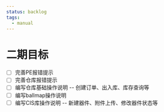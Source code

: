 ```yaml
---
status: backlog
tags:
  - manual
---
```


# 二期目标
- [ ] 完善PE报错提示
- [ ] 完善仓库报错提示
- [ ] 编写仓库基础操作说明 -- 创建订单、出入库、库存查询等
- [ ] 编写ballmap操作说明
- [ ] 编写CIS库操作说明 -- 新建器件、附件上传、修改器件状态等
